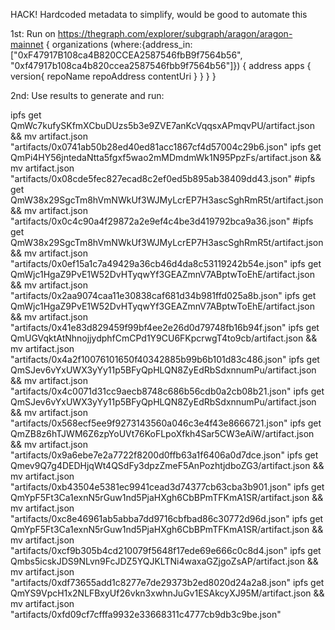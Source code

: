 HACK!
Hardcoded metadata to simplify, would be good to automate this

1st: Run on https://thegraph.com/explorer/subgraph/aragon/aragon-mainnet
{
  organizations (where:{address_in:["0xF47917B108ca4B820CCEA2587546fbB9f7564b56", "0xf47917b108ca4b820ccea2587546fbb9f7564b56"]}) {
    address
    apps {
      version{
        repoName
        repoAddress
        contentUri
      }
    }
  }
}

2nd: Use results to generate and run:

ipfs get QmWc7kufySKfmXCbuDUzs5b3e9ZVE7anKcVqqsxAPmqvPU/artifact.json && mv artifact.json "artifacts/0x0741ab50b28ed40ed81acc1867cf4d57004c29b6.json"
ipfs get QmPi4HY56jntedaNtta5fgxf5wao2mMDmdmWk1N95PpzFs/artifact.json && mv artifact.json "artifacts/0x08cde5fec827ecad8c2ef0ed5b895ab38409dd43.json"
#ipfs get QmW38x29SgcTm8hVmNWkUf3WJMyLcrEP7H3ascSghRmR5t/artifact.json && mv artifact.json "artifacts/0x0c4c90a4f29872a2e9ef4c4be3d419792bca9a36.json"
#ipfs get QmW38x29SgcTm8hVmNWkUf3WJMyLcrEP7H3ascSghRmR5t/artifact.json && mv artifact.json "artifacts/0x0ef15a1c7a49429a36cb46d4da8c53119242b54e.json"
ipfs get QmWjc1HgaZ9PvE1W52DvHTyqwYf3GEAZmnV7ABptwToEhE/artifact.json && mv artifact.json "artifacts/0x2aa9074caa11e30838caf681d34b981ffd025a8b.json"
ipfs get QmWjc1HgaZ9PvE1W52DvHTyqwYf3GEAZmnV7ABptwToEhE/artifact.json && mv artifact.json "artifacts/0x41e83d829459f99bf4ee2e26d0d79748fb16b94f.json"
ipfs get QmUGVqktAtNhnojjydphfCmCPd1Y9CU6FKpcrwgT4to9cb/artifact.json && mv artifact.json "artifacts/0x4a2f10076101650f40342885b99b6b101d83c486.json"
ipfs get QmSJev6vYxUWX3yYy11p5BFyQpHLQN8ZyEdRbSdxnnumPu/artifact.json && mv artifact.json "artifacts/0x4c0071d31cc9aecb8748c686b56cdb0a2cb08b21.json"
ipfs get QmSJev6vYxUWX3yYy11p5BFyQpHLQN8ZyEdRbSdxnnumPu/artifact.json && mv artifact.json "artifacts/0x568ecf5ee9f9273143560a046c3e4f43e8666721.json"
ipfs get QmZB8z6hTJWM6Z6zpYoUVt76KoFLpoXfkh4Sar5CW3eAiW/artifact.json && mv artifact.json "artifacts/0x9a6ebe7e2a7722f8200d0ffb63a1f6406a0d7dce.json"
ipfs get Qmev9Q7g4DEDHjqWt4QSdFy3dpzZmeF5AnPozhtjdboZG3/artifact.json && mv artifact.json "artifacts/0xb43504e5381ec9941cead3d74377cb63cba3b901.json"
ipfs get QmYpF5Ft3Ca1exnN5rGuw1nd5PjaHXgh6CbBPmTFKmA1SR/artifact.json && mv artifact.json "artifacts/0xc8e46961ab5abba7dd9716cbfbad86c30772d96d.json"
ipfs get QmYpF5Ft3Ca1exnN5rGuw1nd5PjaHXgh6CbBPmTFKmA1SR/artifact.json && mv artifact.json "artifacts/0xcf9b305b4cd210079f5648f17ede69e666c0c8d4.json"
ipfs get Qmbs5icskJDS9NLvn9FcJDZ5YQJKLTNi4waxaGZjgoZsAP/artifact.json && mv artifact.json "artifacts/0xdf73655add1c8277e7de29373b2ed8020d24a2a8.json"
ipfs get QmYS9VpcH1x2NLFBxyUf26vkn3xwhnJuGv1ESAkcyXJ95M/artifact.json && mv artifact.json "artifacts/0xfd09cf7cfffa9932e33668311c4777cb9db3c9be.json"